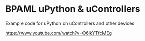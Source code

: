 # BPAML uPython & uControllers
Example code for uPython on uControllers and other devices



https://www.youtube.com/watch?v=O6lkYTfcMEg





